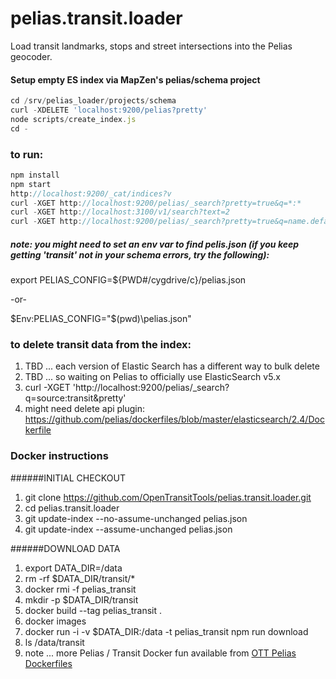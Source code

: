 # pelias.transit.loader
Load transit landmarks, stops and street intersections into the Pelias geocoder.

#### Setup empty ES index via MapZen's pelias/schema project
```javascript
cd /srv/pelias_loader/projects/schema
curl -XDELETE 'localhost:9200/pelias?pretty'
node scripts/create_index.js
cd -
```

### to run:
```javascript
npm install
npm start
http://localhost:9200/_cat/indices?v
curl -XGET http://localhost:9200/pelias/_search?pretty=true&q=*:*
curl -XGET http://localhost:3100/v1/search?text=2
curl -XGET http://localhost:9200/pelias/_search?pretty=true&q=name.default:*SMART%20Stop*
```

##### note: you might need to set an env var to find pelis.json (if you keep getting 'transit' not in your schema errors, try the following):
export PELIAS_CONFIG=${PWD#/cygdrive/c}/pelias.json
 
 -or-

$Env:PELIAS_CONFIG="$(pwd)\pelias.json"


### to delete transit data from the index:
1. TBD ... each version of Elastic Search has a different way to bulk delete
1. TBD ... so waiting on Pelias to officially use ElasticSearch v5.x  
1. curl -XGET 'http://localhost:9200/pelias/_search?q=source:transit&pretty'
1. might need delete api plugin: https://github.com/pelias/dockerfiles/blob/master/elasticsearch/2.4/Dockerfile


### Docker instructions

######INITIAL CHECKOUT

1. git clone https://github.com/OpenTransitTools/pelias.transit.loader.git
1. cd pelias.transit.loader
1. git update-index --no-assume-unchanged pelias.json
1. git update-index --assume-unchanged pelias.json

######DOWNLOAD DATA

1. export DATA_DIR=/data
1. rm -rf $DATA_DIR/transit/*
1. docker rmi -f pelias_transit
1. mkdir -p $DATA_DIR/transit
1. docker build --tag pelias_transit .
1. docker images
1. docker run -i -v $DATA_DIR:/data -t pelias_transit npm run download
1. ls /data/transit
1. note ... more Pelias / Transit Docker fun available from [OTT Pelias Dockerfiles](https://github.com/OpenTransitTools/pelias.dockerfiles)
